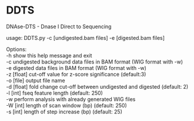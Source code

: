 # DDTS
DNAse-DTS  - Dnase I Direct to Sequencing 

usage: DDTS.py -c [undigested.bam files] -e [digested.bam files] 

Options:<br>
  -h                    show this help message and exit <br>
  -c                    undigested background data files in BAM format (WIG format with -w) <br>
  -e                    digested data files in BAM format (WIG format with -w)  <br>
  -z [float]            cut-off value for z-score significance (default:3) <br>
  -o [file]             output file name <br>
  -d [float]      		  fold change cut-off between undigested and digested (default: 2)  <br>
  -l [int]              fseq feature length (default: 250)  <br>
  -w                    perform analysis with already generated WIG files <br>
  -W [int]              length of scan window (bp) (default: 250) <br>
  -s [int]              length of step increase (bp) (default: 25) <br>
